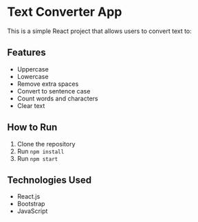 # Text Converter App

This is a simple React project that allows users to convert text to:
## Features
- Uppercase
- Lowercase
- Remove extra spaces
- Convert to sentence case 
- Count words and characters
- Clear text  

## How to Run
1. Clone the repository
2. Run `npm install`
3. Run `npm start`

## Technologies Used
- React.js
- Bootstrap
- JavaScript

